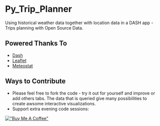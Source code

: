 # Py_Trip_Planner

Using historical weather data together with location data in a DASH app - Trips planning with Open Source Data.

## Powered Thanks To

* [Dash](https://github.com/plotly/dash)
* [Leaflet](https://github.com/thedirtyfew/dash-leaflet)
* [Meteostat](https://github.com/meteostat)

## Ways to Contribute

* Please feel free to fork the code - try it out for yourself and improve or add others tabs. The data that is queried give many possibilities to create awsome interactive visualizations.
* Support extra evening code sessions:

[!["Buy Me A Coffee"](https://www.buymeacoffee.com/assets/img/custom_images/orange_img.png)](https://www.buymeacoffee.com/FossEngineer)
